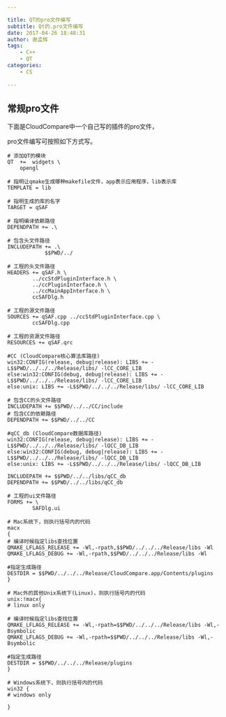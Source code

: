```yaml
---

title: QT的pro文件编写
subtitle: Qt的.pro文件编写
date: 2017-04-26 18:48:31
author: 谢孟辉
tags:
	- C++
	- QT
categories: 
	- CS
	
---
```



## 常规pro文件

下面是CloudCompare中一个自己写的插件的pro文件，

pro文件编写可按照如下方式写。


<!-- more -->


	# 添加QT的模块
	QT  +=  widgets \
        opengl

	# 指明让qmake生成哪种makefile文件，app表示应用程序，lib表示库
	TEMPLATE = lib
	
	# 指明生成的库的名字
	TARGET = qSAF
	
	# 指明编译依赖路径
	DEPENDPATH += .\
	
	# 包含头文件路径
	INCLUDEPATH += .\
                $$PWD/../

	# 工程的头文件路径
	HEADERS += qSAF.h \
           	../ccStdPluginInterface.h \
           	../ccPluginInterface.h \
           	../ccMainAppInterface.h \
    		ccSAFDlg.h
	
	# 工程的源文件路径
	SOURCES += qSAF.cpp ../ccStdPluginInterface.cpp \
    		ccSAFDlg.cpp
	
	# 工程的资源文件路径
	RESOURCES += qSAF.qrc

	#CC (CloudCompare核心算法库路径)
	win32:CONFIG(release, debug|release): LIBS += -L$$PWD/../../../Release/libs/ -lCC_CORE_LIB
	else:win32:CONFIG(debug, debug|release): LIBS += -L$$PWD/../../../Release/libs/ -lCC_CORE_LIB
	else:unix: LIBS += -L$$PWD/../../../Release/libs/ -lCC_CORE_LIB

	# 包含CC的头文件路径
	INCLUDEPATH += $$PWD/../../CC/include
	# 包含CC的依赖路径
	DEPENDPATH += $$PWD/../../CC

	#qCC_db (CloudCompare数据库路径)
	win32:CONFIG(release, debug|release): LIBS += -L$$PWD/../../../Release/libs/ -lQCC_DB_LIB
	else:win32:CONFIG(debug, debug|release): LIBS += -L$$PWD/../../../Release/libs/ -lQCC_DB_LIB
	else:unix: LIBS += -L$$PWD/../../../Release/libs/ -lQCC_DB_LIB

	INCLUDEPATH += $$PWD/../../libs/qCC_db
	DEPENDPATH += $$PWD/../../libs/qCC_db

	# 工程的ui文件路径
	FORMS += \
    		SAFDlg.ui

	# Mac系统下，则执行括号内的代码
	macx
	{
	# 编译时候指定libs查找位置
	QMAKE_LFLAGS_RELEASE += -Wl,-rpath,$$PWD/../../../Release/libs -Wl
	QMAKE_LFLAGS_DEBUG += -Wl,-rpath,$$PWD/../../../Release/libs -Wl

	#指定生成路径
	DESTDIR = $$PWD/../../../Release/CloudCompare.app/Contents/plugins
	}

	# Mac外的其他Unix系统下(Linux)，则执行括号内的代码
	unix:!macx{
	# linux only

	# 编译时候指定libs查找位置
	QMAKE_LFLAGS_RELEASE += -Wl,-rpath=$$PWD/../../../Release/libs -Wl,-Bsymbolic
	QMAKE_LFLAGS_DEBUG += -Wl,-rpath=$$PWD/../../../Release/libs -Wl,-Bsymbolic

	#指定生成路径
	DESTDIR = $$PWD/../../../Release/plugins
	}

	# Windows系统下，则执行括号内的代码
	win32 {
	# windows only

	}
